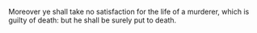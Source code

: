 Moreover ye shall take no satisfaction for the life of a murderer, which is guilty of death: but he shall be surely put to death.
